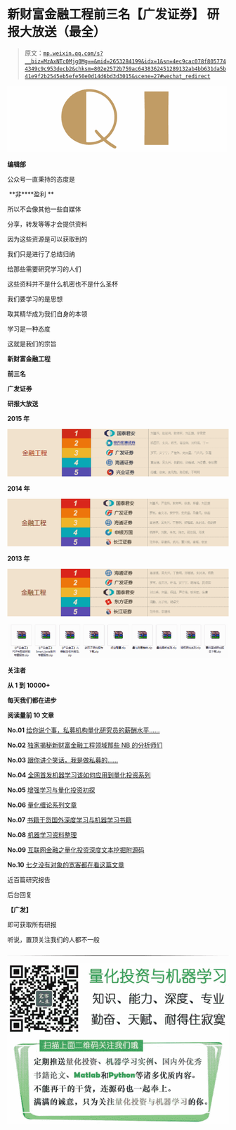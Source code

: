# 新财富金融工程前三名【广发证券】 研报大放送（最全）

> 原文：[`mp.weixin.qq.com/s?__biz=MzAxNTc0Mjg0Mg==&mid=2653284199&idx=1&sn=4ec9cac078f8057744349c9c953decb2&chksm=802e2572b759ac6438362451289132ab4bb631da5b41e9f2b2545eb5efe50e0d14d6bd3d3015&scene=27#wechat_redirect`](http://mp.weixin.qq.com/s?__biz=MzAxNTc0Mjg0Mg==&mid=2653284199&idx=1&sn=4ec9cac078f8057744349c9c953decb2&chksm=802e2572b759ac6438362451289132ab4bb631da5b41e9f2b2545eb5efe50e0d14d6bd3d3015&scene=27#wechat_redirect)

![](img/cb3bd660442e6bc134fbecf2477c43d1.png)

**编辑部**

公众号一直秉持的态度是 

 **非****盈利 **

所以不会像其他一些自媒体

分享，转发等等才会提供资料

因为这些资源是可以获取到的

我们只是进行了总结归纳

给那些需要研究学习的人们

这些资料并不是什么机密也不是什么圣杯

我们要学习的是思想

取其精华成为我们自身的本领

学习是一种态度

这就是我们的宗旨

**新财富金融工程**

**前三名**

**广发证券**

**研报大放送**

**2015 年**

![](img/4a0da88794c47bcc443a9c762aada198.png)

**2014 年**

![](img/b3dc7b820874b52c36d5a4b24c8d6293.png)

**2013 年**

![](img/012df5649143f352da912d1e91c23765.png)

![](img/2b180aac2220096cb9082f61dee211ee.png)

**关注者**

**从 1 到 10000+**

**每天我们都在进步**

**阅读量前 10 文章**

**No.01** [给你说个事，私募机构量化研究员的薪酬水平……](http://mp.weixin.qq.com/s?__biz=MzAxNTc0Mjg0Mg==&mid=2653284109&idx=1&sn=00908f6ab13f3cd3e5214706316ac84e&chksm=802e2518b759ac0e516e5cc6e9b5f62dd22853203ba8298f5f681139a9cc0a45c1cdfa9c421e&scene=21#wechat_redirect)

**No.02** [独家揭秘新财富金融工程领域那些 NB 的分析师们](http://mp.weixin.qq.com/s?__biz=MzAxNTc0Mjg0Mg==&mid=2653284026&idx=1&sn=ed8bb9ceca543eaa620c284ad4e374ce&chksm=802e24afb759adb99e6cee24f26e063fb7f43855349b8142d06b4c766fee16f1df5676a0dd74&scene=21#wechat_redirect)

**No.03** [跟你讲个笑话，我是做私募的……](http://mp.weixin.qq.com/s?__biz=MzAxNTc0Mjg0Mg==&mid=2653283777&idx=1&sn=252e295b1a788da1aaadf39c2ef959ee&scene=21#wechat_redirect)

**No.04** [全网首发机器学习该如何应用到量化投资系列](http://mp.weixin.qq.com/s?__biz=MzAxNTc0Mjg0Mg==&mid=2653283935&idx=1&sn=56e84e986f278403d8840387c615a2a7&chksm=802e244ab759ad5c43720a7960567d215970877250ca72534016bf53a021c73f83665068639d&scene=21#wechat_redirect)

**No.05**  [增强学习与量化投资初探](http://mp.weixin.qq.com/s?__biz=MzAxNTc0Mjg0Mg==&mid=2653283440&idx=1&sn=e5dc6e12f7b28b5ede13bd582b59b73c&scene=21#wechat_redirect)

**No.06**  [量化缠论系列文章](http://mp.weixin.qq.com/s?__biz=MzAxNTc0Mjg0Mg==&mid=2653283801&idx=1&sn=0a05bb0247535a118183be2b917c56b4&scene=21#wechat_redirect)

**No.07**  [书籍干货国外深度学习与机器学习书籍](http://mp.weixin.qq.com/s?__biz=MzAxNTc0Mjg0Mg==&mid=2653283143&idx=1&sn=2316c1a067239aa007196cc8cb2e6c5b&scene=21#wechat_redirect)

**No.08**  [机器学习资料整理](http://mp.weixin.qq.com/s?__biz=MzAxNTc0Mjg0Mg==&mid=2653282920&idx=1&sn=6faa96116c590c75d92569351f987e52&scene=21#wechat_redirect)

**No.09** [互联网金融之量化投资深度文本挖掘附源码](http://mp.weixin.qq.com/s?__biz=MzAxNTc0Mjg0Mg==&mid=2653282879&idx=1&sn=12a91c4b8317662fbae470541ebe4683&scene=21#wechat_redirect)

**No.10** [七夕没有对象的宽客都在看这篇文章](http://mp.weixin.qq.com/s?__biz=MzAxNTc0Mjg0Mg==&mid=2653283478&idx=1&sn=aa061849c61ee84eedda3ac9d0c74ec5&scene=21#wechat_redirect)

近百篇研究报告

后台回复

**【广发】**

即可获取所有研报

听说，置顶关注我们的人都不一般

![](img/74c285b465d1c5684165b6d5f0ebcd06.png)

**![](img/1430c9334ab485eff7fd2308f2356a49.png)**